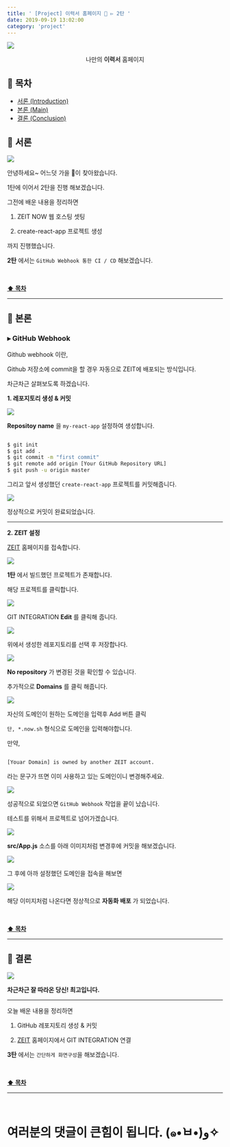 ```yaml
---
title: ' [Project] 이력서 홈페이지 💎 ▻ 2탄 '
date: 2019-09-19 13:02:00
category: 'project'
---
```


![](./images/logo.png)

<center>나만의 <strong style="color:#2D2D2D">이력서</strong> 홈페이지</center>

## **💎 목차**

- [서론 (Introduction)](#-서론)
- [본론 (Main)](#-본론)
- [결론 (Conclusion)](#🥀-결론)

## **🌱 서론**

![](./images/2/1.gif)
<br />

안녕하세요~ 어느덧 가을 🍂이 찾아왔습니다.

1탄에 이어서 2탄을 진행 해보겠습니다.

그전에 배운 내용을 정리하면

1. ZEIT NOW 웹 호스팅 셋팅

2. create-react-app 프로젝트 생성

까지 진행했습니다.

**2탄** 에서는 `GitHub Webhook 통한 CI / CD` 해보겠습니다.

<br />

**[⬆ 목차](#-목차)**

---

## **🌹 본론**

### **▸ GitHub Webhook**

Github webhook 이란,

Github 저장소에 commit을 할 경우 자동으로 ZEIT에 배포되는 방식입니다.

차근차근 살펴보도록 하겠습니다.

**1. 레포지토리 생성 & 커밋**

![](./images/2/2.png)
<br />

**Repositoy name** 을 `my-react-app` 설정하여 생성합니다.

```sh

$ git init
$ git add .
$ git commit -m "first commit"
$ git remote add origin [Your GitHub Repository URL]
$ git push -u origin master

```

그리고 앞서 생성했던 `create-react-app` 프로젝트를 커밋해줍니다.

![](./images/2/3.png)
<br />

정상적으로 커밋이 완료되었습니다.

<hr />

**2. ZEIT 설정**

[ZEIT](https://zeit.co) 홈페이지를 접속합니다.

![](./images/2/4.png)
<br />

**1탄** 에서 빌드했던 프로젝트가 존재합니다.

해당 프로젝트를 클릭합니다.

![](./images/2/5.png)
<br />

GIT INTEGRATION **Edit** 를 클릭해 줍니다.

![](./images/2/6.png)
<br />

위에서 생성한 레포지토리를 선택 후 저장합나다.

![](./images/2/7.png)
<br />

**No repository** 가 변경된 것을 확인할 수 있습니다.

추가적으로 **Domains** 를 클릭 해줍니다.

![](./images/2/8.png)
<br />

자신의 도메인이 원하는 도메인을 입력후 Add 버튼 클릭

`단, *.now.sh` 형식으로 도메인을 입력해야합니다.

만약,

```sh

[Youar Domain] is owned by another ZEIT account.

```

라는 문구가 뜨면 이미 사용하고 있는 도메인이니 변경해주세요.

![](./images/2/9.png)
<br />

성공적으로 되었으면 `GitHub Webhook` 작업을 끝이 났습니다.

테스트를 위해서 프로젝트로 넘어가겠습니다.

![](./images/2/10.png)
<br />

**src/App.js** 소스를 아래 이미지처럼 변경후에 커밋을 해보겠습니다.

![](./images/2/11.png)
<br />

그 후에 아까 설정했던 도메인을 접속을 해보면

![](./images/2/12.png)
<br />

해당 이미지처럼 나온다면 정상적으로 **자동화 배포** 가 되었습니다.

<br />

**[⬆ 목차](#-목차)**

---

## **🥀 결론**

![](./images/2/13.gif)
<br />

**차근차근 잘 따라온 당신! 최고입니다.**

<hr />

오늘 배운 내용을 정리하면

1. GitHub 레포지토리 생성 & 커밋

2. [ZEIT](https://zeit.co) 홈페이지에서 GIT INTEGRATION 연결

**3탄** 에서는 `간단하게 화면구성`을 해보겠습니다.

<br />

**[⬆ 목차](#-목차)**

---

<br />

# 여러분의 댓글이 큰힘이 됩니다. (๑•̀ㅂ•́)و✧
